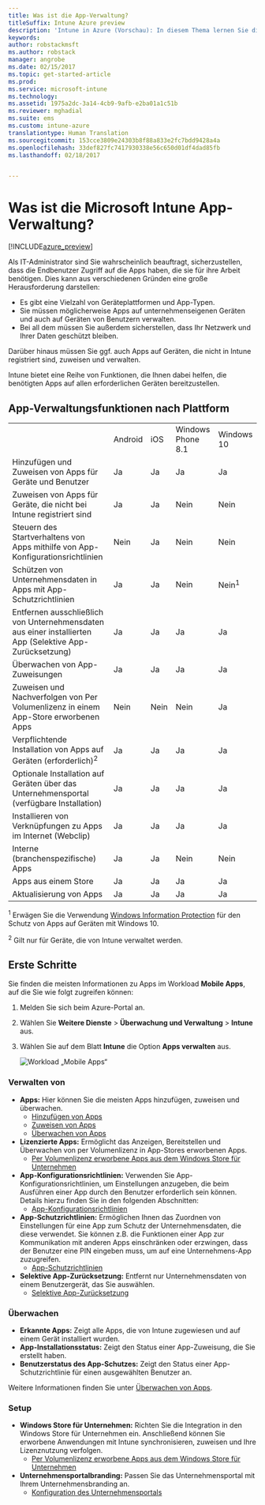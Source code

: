 ```yaml
---
title: Was ist die App-Verwaltung?
titleSuffix: Intune Azure preview
description: 'Intune in Azure (Vorschau): In diesem Thema lernen Sie die Grundlagen der App-Verwaltung mit Microsoft Intune kennen.'
keywords: 
author: robstackmsft
ms.author: robstack
manager: angrobe
ms.date: 02/15/2017
ms.topic: get-started-article
ms.prod: 
ms.service: microsoft-intune
ms.technology: 
ms.assetid: 1975a2dc-3a14-4cb9-9afb-e2ba01a1c51b
ms.reviewer: mghadial
ms.suite: ems
ms.custom: intune-azure
translationtype: Human Translation
ms.sourcegitcommit: 153cce3809e24303b8f88a833e2fc7bdd9428a4a
ms.openlocfilehash: 33def827fc7417930338e56c650d01df4dad85fb
ms.lasthandoff: 02/18/2017


---
```


# <a name="what-is-microsoft-intune-app-management"></a>Was ist die Microsoft Intune App-Verwaltung?


[!INCLUDE[azure_preview](../includes/azure_preview.md)]


Als IT-Administrator sind Sie wahrscheinlich beauftragt, sicherzustellen, dass die Endbenutzer Zugriff auf die Apps haben, die sie für ihre Arbeit benötigen. Dies kann aus verschiedenen Gründen eine große Herausforderung darstellen:
- Es gibt eine Vielzahl von Geräteplattformen und App-Typen.
- Sie müssen möglicherweise Apps auf unternehmenseigenen Geräten und auch auf Geräten von Benutzern verwalten.
- Bei all dem müssen Sie außerdem sicherstellen, dass Ihr Netzwerk und Ihrer Daten geschützt bleiben. 

Darüber hinaus müssen Sie ggf. auch Apps auf Geräten, die nicht in Intune registriert sind, zuweisen und verwalten.

Intune bietet eine Reihe von Funktionen, die Ihnen dabei helfen, die benötigten Apps auf allen erforderlichen Geräten bereitzustellen.

## <a name="app-management-capabilities-by-platform"></a>App-Verwaltungsfunktionen nach Plattform

||||||
|-|-|-|-|-|
|&nbsp; |Android|iOS|Windows Phone 8.1|Windows 10|
|Hinzufügen und Zuweisen von Apps für Geräte und Benutzer|Ja|Ja|Ja|Ja|
|Zuweisen von Apps für Geräte, die nicht bei Intune registriert sind|Ja|Ja|Nein|Nein|
|Steuern des Startverhaltens von Apps mithilfe von App-Konfigurationsrichtlinien|Nein|Ja|Nein|Nein|
|Schützen von Unternehmensdaten in Apps mit App-Schutzrichtlinien|Ja|Ja|Nein|Nein<sup>1</sup>|
|Entfernen ausschließlich von Unternehmensdaten aus einer installierten App (Selektive App-Zurücksetzung)|Ja|Ja|Ja|Ja|
|Überwachen von App-Zuweisungen|Ja|Ja|Ja|Ja|
|Zuweisen und Nachverfolgen von Per Volumenlizenz in einem App-Store erworbenen Apps|Nein|Nein|Nein|Ja|
|Verpflichtende Installation von Apps auf Geräten (erforderlich)<sup>2</sup>|Ja|Ja|Ja|Ja|
|Optionale Installation auf Geräten über das Unternehmensportal (verfügbare Installation)|Ja|Ja|Ja|Ja|
|Installieren von Verknüpfungen zu Apps im Internet (Webclip)|Ja|Ja|Ja|Ja|
|Interne (branchenspezifische) Apps|Ja|Ja|Nein|Nein|
|Apps aus einem Store|Ja|Ja|Ja|Ja|
|Aktualisierung von Apps|Ja|Ja|Ja|Ja|

<sup>1</sup> Erwägen Sie die Verwendung [Windows Information Protection](/intune-azure/configure-devices/how-to-configure-windows-information-protection) für den Schutz von Apps auf Geräten mit Windows 10.

<sup>2</sup> Gilt nur für Geräte, die von Intune verwaltet werden.


## <a name="how-to-get-started"></a>Erste Schritte

Sie finden die meisten Informationen zu Apps im Workload **Mobile Apps**, auf die Sie wie folgt zugreifen können:

1. Melden Sie sich beim Azure-Portal an.
2. Wählen Sie **Weitere Dienste** > **Überwachung und Verwaltung** > **Intune** aus.
3. Wählen Sie auf dem Blatt **Intune** die Option **Apps verwalten** aus.

    ![Workload „Mobile Apps“](./media/apps-workload.png)

### <a name="manage"></a>Verwalten von
- **Apps:** Hier können Sie die meisten Apps hinzufügen, zuweisen und überwachen. 
    - [Hinzufügen von Apps](add-apps.md)
    - [Zuweisen von Apps](deploy-apps.md)
    - [Überwachen von Apps](monitor-apps.md)
- **Lizenzierte Apps:** Ermöglicht das Anzeigen, Bereitstellen und Überwachen von per Volumenlizenz in App-Stores erworbenen Apps.
    - [Per Volumenlizenz erworbene Apps aus dem Windows Store für Unternehmen](wsfb-apps.md)
- **App-Konfigurationsrichtlinien:** Verwenden Sie App-Konfigurationsrichtlinien, um Einstellungen anzugeben, die beim Ausführen einer App durch den Benutzer erforderlich sein können. Details hierzu finden Sie in den folgenden Abschnitten:
    - [App-Konfigurationsrichtlinien](app-configuration-policies.md)
- **App-Schutzrichtlinien:** Ermöglichen Ihnen das Zuordnen von Einstellungen für eine App zum Schutz der Unternehmensdaten, die diese verwendet. Sie können z.B. die Funktionen einer App zur Kommunikation mit anderen Apps einschränken oder erzwingen, dass der Benutzer eine PIN eingeben muss, um auf eine Unternehmens-App zuzugreifen.
    - [App-Schutzrichtlinien](app-protection-policies.md)
- **Selektive App-Zurücksetzung:** Entfernt nur Unternehmensdaten von einem Benutzergerät, das Sie auswählen.
    - [Selektive App-Zurücksetzung](app-selective-wipe.md)

### <a name="monitor"></a>Überwachen
- **Erkannte Apps:** Zeigt alle Apps, die von Intune zugewiesen und auf einem Gerät installiert wurden.
- **App-Installationsstatus:** Zeigt den Status einer App-Zuweisung, die Sie erstellt haben.
- **Benutzerstatus des App-Schutzes:** Zeigt den Status einer App-Schutzrichtlinie für einen ausgewählten Benutzer an.

Weitere Informationen finden Sie unter [Überwachen von Apps](monitor-apps.md).

### <a name="setup"></a>Setup
<!--- **iOS VPP Tokens**
    - [iOS volume-purchased apps](ios-vpp-apps.md) --->
- **Windows Store für Unternehmen:** Richten Sie die Integration in den Windows Store für Unternehmen ein. Anschließend können Sie erworbene Anwendungen mit Intune synchronisieren, zuweisen und Ihre Lizenznutzung verfolgen. 
    - [Per Volumenlizenz erworbene Apps aus dem Windows Store für Unternehmen](wsfb-apps.md)
- **Unternehmensportalbranding:** Passen Sie das Unternehmensportal mit Ihrem Unternehmensbranding an. 
    - [Konfiguration des Unternehmensportals](company-portal-app.md)


